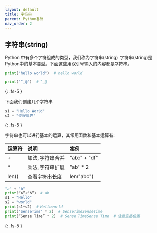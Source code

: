 ```yaml
---
layout: default
title: 字符串
parent: Python基础
nav_order: 2
---
```


## 字符串(string)

Python 中有多个字符组成的类型，我们称为字符串(string), 字符串(string)是Python中的基本类型。下面这些用双引号输入的内容都是字符串。

```python
print("hello world")  # hello world

print("^_@")  # ^_@
```
{: .fs-5 }

下面我们创建几个字符串

```python
s1 = "Hello World"
s2 = "你好世界"
```
{: .fs-5 }

字符串也可以进行基本的运算，其常用函数和基本运算有:
<div class="code-example" markdown="1">

| 运算符     | 说明          | 案例 |
|:-------------|:------------------|:------|
| +           | 加法, 字符串合并 | "abc" + "df"  |
| * | 乘法, 字符串扩展  | "ab"  * 2  |
| len()           | 查看字符串长度     | len("abc")   |

</div>

```python
"a" + "b"
print(“a”+“b”)  # ab
s1 = "Hello"
s2 = "world"
print(s1+s2)  # Helloworld
print("SenseTime" * 2)  # SenseTimeSenseTime
print(“Sense Time” * 2)  # Sense TimeSense Time  # 注意空格位置
```
{: .fs-5 }
